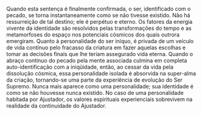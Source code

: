 ﻿Quando esta sentença é finalmente confirmada, o ser, identificado com o pecado, se torna instantaneamente como se não tivesse existido. Não há ressurreição de tal destino; ele é perpétuo e eterno. Os fatores da energia vivente da identidade são resolvidos pelas transformações do tempo e as metamorfoses do espaço nos potenciais cósmicos dos quais outrora emergiram. Quanto à personalidade do ser iníquo, é privada de um veículo de vida contínuo pelo fracasso da criatura em fazer aquelas escolhas e tomar as decisões finais que lhe teriam assegurado vida eterna. Quando o abraço contínuo do pecado pela mente associada culmina em completa auto-identificação com a iniqüidade, então, ao cessar da vida pela dissolução cósmica, essa personalidade isolada é absorvida na super-alma da criação, tornando-se uma parte da experiência de evolução do Ser Supremo. Nunca mais aparece como uma personalidade; sua identidade é como se não houvesse nunca existido. No caso de uma personalidade habitada por Ajustador, os valores espirituais experienciais sobrevivem na realidade da continuidade do Ajustador.<BR>